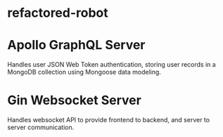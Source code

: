 # refactored-robot

# Apollo GraphQL Server

Handles user JSON Web Token authentication, storing user records in a MongoDB collection using Mongoose data modeling.

# Gin Websocket Server

Handles websocket API to provide frontend to backend, and server to server communication.



